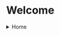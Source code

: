# Welcome 

<details>
 <summary>Home</summary>
<p>

> ## 1. [通用篇](https://kamisaer.github.io/helloword/Common/)
> ## 2. [工具篇](https://kamisaer.github.io/helloword/Tool/)
> ## 3. [程序篇](https://kamisaer.github.io/helloword/Code/)
> ## 4. [资源篇](https://kamisaer.github.io/helloword/Resource/)
> ## 5. [项目篇](https://kamisaer.github.io/helloword/Project/)

</p>
</details>




